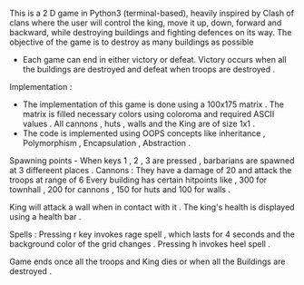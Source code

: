 This is a 2 D game in Python3 (terminal-based), heavily inspired by Clash of clans where the user will control the king, move it up, down, forward and backward, while destroying buildings and fighting defences on its way.
The objective of the game is to destroy as many buildings as possible
- Each game can end in either victory or defeat. Victory occurs when all the buildings are destroyed and defeat when troops are destroyed .

Implementation :
- The implementation of this game is done using a 100x175 matrix . The matrix is filled necessary colors using coloroma and required ASCII values . All cannons , huts , walls and the King are of size 1x1 . 
- The code is implemented using OOPS concepts like inheritance , Polymorphism , Encapsulation , Abstraction .

Spawning points - When keys 1 , 2 , 3 are pressed , barbarians are spawned at 3 differeent places .
Cannons :
They have a damage of 20 and attack the troops at range of 6
Every building has certain hitpoints like , 300 for townhall , 200 for cannons , 150 for huts and 100 for walls . 

King will attack a wall when in contact with it . The king's health is displayed using a health bar .

Spells :
Pressing r key invokes rage spell , which lasts for 4 seconds and the background color of the grid changes . 
Pressing h invokes heel spell .

Game ends once all the troops and King dies or when all the Buildings are destroyed .
